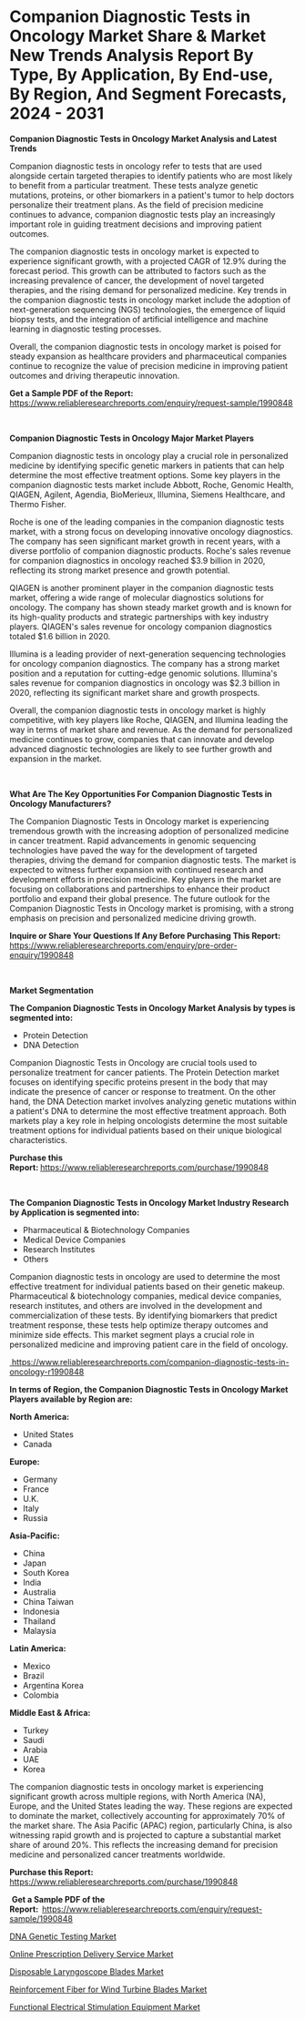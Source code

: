 <p><h1>Companion Diagnostic Tests in Oncology Market Share & Market New Trends Analysis Report By Type, By Application, By End-use, By Region, And Segment Forecasts, 2024 - 2031</h1></p><p><strong>Companion Diagnostic Tests in Oncology Market Analysis and Latest Trends</strong></p>
<p><p>Companion diagnostic tests in oncology refer to tests that are used alongside certain targeted therapies to identify patients who are most likely to benefit from a particular treatment. These tests analyze genetic mutations, proteins, or other biomarkers in a patient's tumor to help doctors personalize their treatment plans. As the field of precision medicine continues to advance, companion diagnostic tests play an increasingly important role in guiding treatment decisions and improving patient outcomes.</p><p>The companion diagnostic tests in oncology market is expected to experience significant growth, with a projected CAGR of 12.9% during the forecast period. This growth can be attributed to factors such as the increasing prevalence of cancer, the development of novel targeted therapies, and the rising demand for personalized medicine. Key trends in the companion diagnostic tests in oncology market include the adoption of next-generation sequencing (NGS) technologies, the emergence of liquid biopsy tests, and the integration of artificial intelligence and machine learning in diagnostic testing processes.</p><p>Overall, the companion diagnostic tests in oncology market is poised for steady expansion as healthcare providers and pharmaceutical companies continue to recognize the value of precision medicine in improving patient outcomes and driving therapeutic innovation.</p></p>
<p><strong>Get a Sample PDF of the Report:&nbsp;</strong> <a href="https://www.reliableresearchreports.com/enquiry/request-sample/1990848">https://www.reliableresearchreports.com/enquiry/request-sample/1990848</a></p>
<p>&nbsp;</p>
<p><strong>Companion Diagnostic Tests in Oncology Major Market Players</strong></p>
<p><p>Companion diagnostic tests in oncology play a crucial role in personalized medicine by identifying specific genetic markers in patients that can help determine the most effective treatment options. Some key players in the companion diagnostic tests market include Abbott, Roche, Genomic Health, QIAGEN, Agilent, Agendia, BioMerieux, Illumina, Siemens Healthcare, and Thermo Fisher.</p><p>Roche is one of the leading companies in the companion diagnostic tests market, with a strong focus on developing innovative oncology diagnostics. The company has seen significant market growth in recent years, with a diverse portfolio of companion diagnostic products. Roche's sales revenue for companion diagnostics in oncology reached $3.9 billion in 2020, reflecting its strong market presence and growth potential.</p><p>QIAGEN is another prominent player in the companion diagnostic tests market, offering a wide range of molecular diagnostics solutions for oncology. The company has shown steady market growth and is known for its high-quality products and strategic partnerships with key industry players. QIAGEN's sales revenue for oncology companion diagnostics totaled $1.6 billion in 2020.</p><p>Illumina is a leading provider of next-generation sequencing technologies for oncology companion diagnostics. The company has a strong market position and a reputation for cutting-edge genomic solutions. Illumina's sales revenue for companion diagnostics in oncology was $2.3 billion in 2020, reflecting its significant market share and growth prospects.</p><p>Overall, the companion diagnostic tests in oncology market is highly competitive, with key players like Roche, QIAGEN, and Illumina leading the way in terms of market share and revenue. As the demand for personalized medicine continues to grow, companies that can innovate and develop advanced diagnostic technologies are likely to see further growth and expansion in the market.</p></p>
<p>&nbsp;</p>
<p><strong>What Are The Key Opportunities For Companion Diagnostic Tests in Oncology Manufacturers?</strong></p>
<p><p>The Companion Diagnostic Tests in Oncology market is experiencing tremendous growth with the increasing adoption of personalized medicine in cancer treatment. Rapid advancements in genomic sequencing technologies have paved the way for the development of targeted therapies, driving the demand for companion diagnostic tests. The market is expected to witness further expansion with continued research and development efforts in precision medicine. Key players in the market are focusing on collaborations and partnerships to enhance their product portfolio and expand their global presence. The future outlook for the Companion Diagnostic Tests in Oncology market is promising, with a strong emphasis on precision and personalized medicine driving growth.</p></p>
<p><strong>Inquire or Share Your Questions If Any Before Purchasing This Report:</strong> <a href="https://www.reliableresearchreports.com/enquiry/pre-order-enquiry/1990848">https://www.reliableresearchreports.com/enquiry/pre-order-enquiry/1990848</a></p>
<p>&nbsp;</p>
<p><strong>Market Segmentation</strong></p>
<p><strong>The Companion Diagnostic Tests in Oncology Market Analysis by types is segmented into:</strong></p>
<p><ul><li>Protein Detection</li><li>DNA Detection</li></ul></p>
<p><p>Companion Diagnostic Tests in Oncology are crucial tools used to personalize treatment for cancer patients. The Protein Detection market focuses on identifying specific proteins present in the body that may indicate the presence of cancer or response to treatment. On the other hand, the DNA Detection market involves analyzing genetic mutations within a patient's DNA to determine the most effective treatment approach. Both markets play a key role in helping oncologists determine the most suitable treatment options for individual patients based on their unique biological characteristics.</p></p>
<p><strong>Purchase this Report:&nbsp;</strong><a href="https://www.reliableresearchreports.com/purchase/1990848">https://www.reliableresearchreports.com/purchase/1990848</a></p>
<p>&nbsp;</p>
<p><strong>The Companion Diagnostic Tests in Oncology Market Industry Research by Application is segmented into:</strong></p>
<p><ul><li>Pharmaceutical & Biotechnology Companies</li><li>Medical Device Companies</li><li>Research Institutes</li><li>Others</li></ul></p>
<p><p>Companion diagnostic tests in oncology are used to determine the most effective treatment for individual patients based on their genetic makeup. Pharmaceutical & biotechnology companies, medical device companies, research institutes, and others are involved in the development and commercialization of these tests. By identifying biomarkers that predict treatment response, these tests help optimize therapy outcomes and minimize side effects. This market segment plays a crucial role in personalized medicine and improving patient care in the field of oncology.</p></p>
<p><a href="https://www.reliableresearchreports.com/companion-diagnostic-tests-in-oncology-r1990848">&nbsp;https://www.reliableresearchreports.com/companion-diagnostic-tests-in-oncology-r1990848</a></p>
<p><strong>In terms of Region, the Companion Diagnostic Tests in Oncology Market Players available by Region are:</strong></p>
<p>
    <p> <strong> North America: </strong>
        <ul>
            <li>United States</li>
            <li>Canada</li>
        </ul>
        </p> 
    <p> <strong> Europe: </strong>
        <ul>
            <li>Germany</li>
            <li>France</li>
            <li>U.K.</li>
            <li>Italy</li>
            <li>Russia</li>
        </ul>
        </p> 
    <p> <strong> Asia-Pacific: </strong>
        <ul>
            <li>China</li>
            <li>Japan</li>
            <li>South Korea</li>
            <li>India</li>
            <li>Australia</li>
            <li>China Taiwan</li>
            <li>Indonesia</li>
            <li>Thailand</li>
            <li>Malaysia</li>
        </ul>
        </p> 
    <p> <strong> Latin America: </strong>
        <ul>
            <li>Mexico</li>
            <li>Brazil</li>
            <li>Argentina Korea</li>
            <li>Colombia</li>
        </ul>
        </p> 
    <p> <strong> Middle East & Africa: </strong>
        <ul>
            <li>Turkey</li>
            <li>Saudi</li>
            <li>Arabia</li>
            <li>UAE</li>
            <li>Korea</li>
        </ul>
    </p>
    </p>
<p><p>The companion diagnostic tests in oncology market is experiencing significant growth across multiple regions, with North America (NA), Europe, and the United States leading the way. These regions are expected to dominate the market, collectively accounting for approximately 70% of the market share. The Asia Pacific (APAC) region, particularly China, is also witnessing rapid growth and is projected to capture a substantial market share of around 20%. This reflects the increasing demand for precision medicine and personalized cancer treatments worldwide.</p></p>
<p><strong>Purchase this Report: </strong><a href="https://www.reliableresearchreports.com/purchase/1990848">https://www.reliableresearchreports.com/purchase/1990848</a></p>
<p>&nbsp;<strong>Get a Sample PDF of the Report:&nbsp;&nbsp;</strong><a href="https://www.reliableresearchreports.com/enquiry/request-sample/1990848">https://www.reliableresearchreports.com/enquiry/request-sample/1990848</a></p>
<p><strong></strong></p>
<p><p><a href="https://github.com/Angelnienowdseej3e45z3p8c/Market-Research-Report-List-2/blob/main/dna-genetic-testing-market.md">DNA Genetic Testing Market</a></p><p><a href="https://github.com/angeliabkratze/Market-Research-Report-List-1/blob/main/online-prescription-delivery-service-market.md">Online Prescription Delivery Service Market</a></p><p><a href="https://medium.com/@theomorar/disposable-laryngoscope-blades-market-analysis-its-cagr-market-segmentation-and-global-industry-ad8b200fbee9">Disposable Laryngoscope Blades Market</a></p><p><a href="https://issuu.com/reportprime-2/docs/reinforcement-fiber-for-wind-turbine-blades-market">Reinforcement Fiber for Wind Turbine Blades Market</a></p><p><a href="https://medium.com/@carolineparks3691/functional-electrical-stimulation-equipment-market-research-report-its-history-and-forecast-2024-7d99c8bdc4cb">Functional Electrical Stimulation Equipment Market</a></p></p>